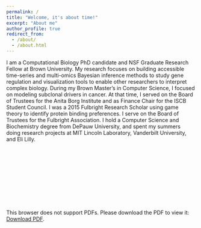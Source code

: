 ```yaml
---
permalink: /
title: "Welcome, it's about time!"
excerpt: "About me"
author_profile: true
redirect_from: 
  - /about/
  - /about.html
---
```


 I am a Computational Biology PhD candidate and NSF Graduate Research Fellow at Brown University. My research focuses on building accessible time-series and multi-omics Bayesian inference methods to study gene regulation and visualization tools to enable other researchers to interpret complex biology. During my Brown Master’s in Computer Science, I focused on modeling subclonal drivers in cancer. At that time, I served on the Board of Trustees for the Anita Borg Institute and as Finance Chair for the ISCB Student Council. I was a 2015 Fulbright Research Scholar using game theory to identify protein binding preferences. I serve on the Board of Trustees for the Fulbright Association. I hold a Computer Science and Biochemistry degree from DePauw University, and spent my summers doing research projects at MIT Lincoln Laboratory, Vanderbilt University, and Eli Lilly.


 <object data="https://github.com/ashleymaeconard/ashleymaeconard.github.io/blob/master/files/ConardResume.pdf" type="application/pdf" width="700px" height="700px">
    <embed src="https://github.com/ashleymaeconard/ashleymaeconard.github.io/blob/master/files/ConardResume.pdf">
        <p>This browser does not support PDFs. Please download the PDF to view it: <a href="https://github.com/ashleymaeconard/ashleymaeconard.github.io/blob/master/files/ConardResume.pdf">Download PDF</a>.</p>
    </embed>
</object>

